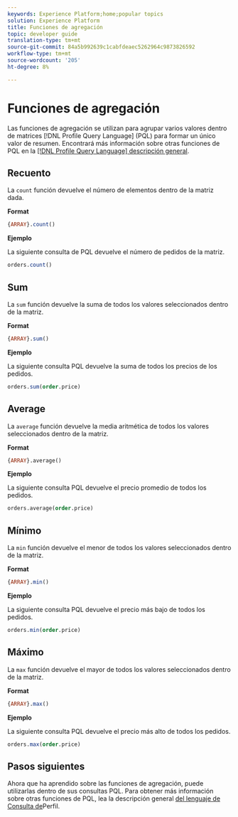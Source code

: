 ```yaml
---
keywords: Experience Platform;home;popular topics
solution: Experience Platform
title: Funciones de agregación
topic: developer guide
translation-type: tm+mt
source-git-commit: 84a5b992639c1cabfdeaec5262964c9873826592
workflow-type: tm+mt
source-wordcount: '205'
ht-degree: 8%

---
```



# Funciones de agregación

Las funciones de agregación se utilizan para agrupar varios valores dentro de matrices [!DNL Profile Query Language] (PQL) para formar un único valor de resumen. Encontrará más información sobre otras funciones de PQL en la [[!DNL Profile Query Language] descripción general](./overview.md).

## Recuento

La `count` función devuelve el número de elementos dentro de la matriz dada.

**Format**

```sql
{ARRAY}.count()
```

**Ejemplo**

La siguiente consulta de PQL devuelve el número de pedidos de la matriz.

```sql
orders.count()
```

## Sum

La `sum` función devuelve la suma de todos los valores seleccionados dentro de la matriz.

**Format**

```sql
{ARRAY}.sum()
```

**Ejemplo**

La siguiente consulta PQL devuelve la suma de todos los precios de los pedidos.

```sql
orders.sum(order.price)
```

## Average

La `average` función devuelve la media aritmética de todos los valores seleccionados dentro de la matriz.

**Format**

```sql
{ARRAY}.average()
```

**Ejemplo**

La siguiente consulta PQL devuelve el precio promedio de todos los pedidos.

```sql
orders.average(order.price)
```

## Mínimo

La `min` función devuelve el menor de todos los valores seleccionados dentro de la matriz.

**Format**

```sql
{ARRAY}.min()
```

**Ejemplo**

La siguiente consulta PQL devuelve el precio más bajo de todos los pedidos.

```sql
orders.min(order.price)
```

## Máximo

La `max` función devuelve el mayor de todos los valores seleccionados dentro de la matriz.

**Format**

```sql
{ARRAY}.max()
```

**Ejemplo**

La siguiente consulta PQL devuelve el precio más alto de todos los pedidos.

```sql
orders.max(order.price)
```

## Pasos siguientes

Ahora que ha aprendido sobre las funciones de agregación, puede utilizarlas dentro de sus consultas PQL. Para obtener más información sobre otras funciones de PQL, lea la descripción general [del lenguaje de Consulta de](./overview.md)Perfil.

